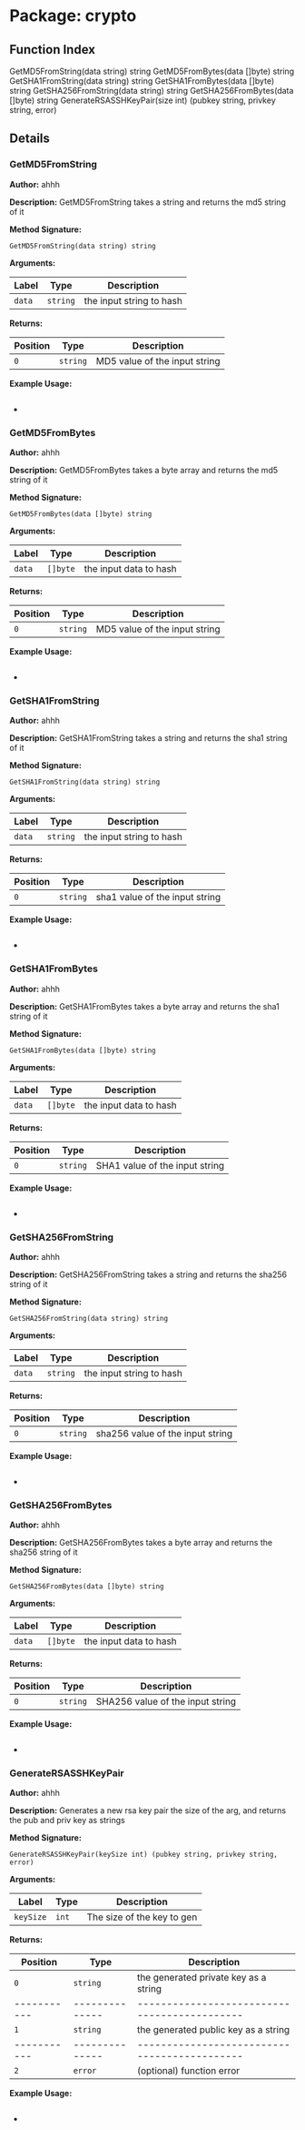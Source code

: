 # Package: crypto

## Function Index

GetMD5FromString(data string) string
GetMD5FromBytes(data []byte) string
GetSHA1FromString(data string) string
GetSHA1FromBytes(data []byte) string
GetSHA256FromString(data string) string
GetSHA256FromBytes(data []byte) string
GenerateRSASSHKeyPair(size int) (pubkey string, privkey string, error)

## Details

### GetMD5FromString

**Author:** ahhh

**Description:** GetMD5FromString takes a string and returns the md5 string of it


**Method Signature:**

```
GetMD5FromString(data string) string
```

**Arguments:**

| Label     | Type         | Description                                |
|-----------|--------------|--------------------------------------------|
| `data`    | `string`     | the input string to hash                   |

**Returns:**

| Position  | Type         | Description                                |
|-----------|--------------|--------------------------------------------|
| `0`       | `string`     | MD5 value of the input string              |

**Example Usage:**

```

```
-

### GetMD5FromBytes

**Author:** ahhh

**Description:** GetMD5FromBytes takes a byte array and returns the md5 string of it


**Method Signature:**

```
GetMD5FromBytes(data []byte) string
```

**Arguments:**

| Label     | Type         | Description                                |
|-----------|--------------|--------------------------------------------|
| `data`    | `[]byte`     | the input data to hash                     |

**Returns:**

| Position  | Type         | Description                                |
|-----------|--------------|--------------------------------------------|
| `0`       | `string`     | MD5 value of the input string              |

**Example Usage:**

```

```
-

### GetSHA1FromString

**Author:** ahhh

**Description:** GetSHA1FromString takes a string and returns the sha1 string of it


**Method Signature:**

```
GetSHA1FromString(data string) string
```

**Arguments:**

| Label     | Type         | Description                                |
|-----------|--------------|--------------------------------------------|
| `data`    | `string`     | the input string to hash                   |

**Returns:**

| Position  | Type         | Description                                |
|-----------|--------------|--------------------------------------------|
| `0`       | `string`     | sha1 value of the input string             |

**Example Usage:**

```

```
-

### GetSHA1FromBytes

**Author:** ahhh

**Description:** GetSHA1FromBytes takes a byte array and returns the sha1 string of it


**Method Signature:**

```
GetSHA1FromBytes(data []byte) string
```

**Arguments:**

| Label     | Type         | Description                                |
|-----------|--------------|--------------------------------------------|
| `data`    | `[]byte`     | the input data to hash                     |

**Returns:**

| Position  | Type         | Description                                |
|-----------|--------------|--------------------------------------------|
| `0`       | `string`     | SHA1 value of the input string              |

**Example Usage:**

```

```
-


### GetSHA256FromString

**Author:** ahhh

**Description:** GetSHA256FromString takes a string and returns the sha256 string of it


**Method Signature:**

```
GetSHA256FromString(data string) string
```

**Arguments:**

| Label     | Type         | Description                                |
|-----------|--------------|--------------------------------------------|
| `data`    | `string`     | the input string to hash                   |

**Returns:**

| Position  | Type         | Description                                |
|-----------|--------------|--------------------------------------------|
| `0`       | `string`     | sha256 value of the input string             |

**Example Usage:**

```

```
-

### GetSHA256FromBytes

**Author:** ahhh

**Description:** GetSHA256FromBytes takes a byte array and returns the sha256 string of it


**Method Signature:**

```
GetSHA256FromBytes(data []byte) string
```

**Arguments:**

| Label     | Type         | Description                                |
|-----------|--------------|--------------------------------------------|
| `data`    | `[]byte`     | the input data to hash                     |

**Returns:**

| Position  | Type         | Description                                |
|-----------|--------------|--------------------------------------------|
| `0`       | `string`     | SHA256 value of the input string              |

**Example Usage:**

```

```
-

### GenerateRSASSHKeyPair

**Author:** ahhh

**Description:** Generates a new rsa key pair the size of the arg, and returns the pub and priv key as strings

**Method Signature:**

```
GenerateRSASSHKeyPair(keySize int) (pubkey string, privkey string, error)
```

**Arguments:**

| Label     | Type         | Description                                |
|-----------|--------------|--------------------------------------------|
| `keySize` | `int`        | The size of the key to gen                 |

**Returns:**

| Position  | Type         | Description                                |
|-----------|--------------|--------------------------------------------|
| `0`       | `string`     | the generated private key as a string      |
|-----------|--------------|--------------------------------------------|
| `1`       | `string`     | the generated public key as a string       |
|-----------|--------------|--------------------------------------------|
| `2`       | `error`      | (optional) function error                  |

**Example Usage:**

```

```
-